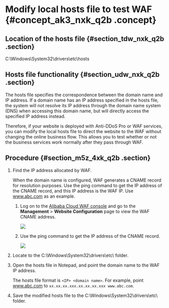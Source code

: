 # Modify local hosts file to test WAF {#concept_ak3_nxk_q2b .concept}

## Location of the hosts file {#section_tdw_nxk_q2b .section}

C:\\Windows\\System32\\drivers\\etc\\hosts

## Hosts file functionality {#section_udw_nxk_q2b .section}

The hosts file specifies the correspondence between the domain name and IP address. If a domain name has an IP address specified in the hosts file, the system will not resolve its IP address through the domain name system \(DNS\) when accessing this domain name, but will directly access the specified IP address instead.

Therefore, if your website is deployed with Anti-DDoS Pro or WAF services, you can modify the local hosts file to direct the website to the WAF without changing the online business flow. This allows you to test whether or not the business services work normally after they pass through WAF.

## Procedure {#section_m5z_4xk_q2b .section}

1.  Find the IP address allocated by WAF.

    When the domain name is configured, WAF generates a CNAME record for resolution purposes. Use the ping command to get the IP address of the CNAME record, and this IP address is the WAF IP. Use www.abc.com as an example.

    1.  Log on to the [Alibaba Cloud WAF console](https://partners-intl.console.aliyun.com/#/waf) and go to the **Management** \> **Website Configuration** page to view the WAF CNAME address.

        ![](http://static-aliyun-doc.oss-cn-hangzhou.aliyuncs.com/assets/img/15597/15477825727967_en-US.jpg)

    2.  Use the ping command to get the IP address of the CNAME record.

        ![](http://static-aliyun-doc.oss-cn-hangzhou.aliyuncs.com/assets/img/15597/15477825727968_en-US.png)

2.  Locate to the C:\\Windows\\System32\\drivers\\etc\\ folder.
3.  Open the hosts file in Notepad, and point the domain name to the WAF IP address.

    The hosts file format is `<IP> <domain name>`. For example, point www.abc.com to `xx.xx.xx.xxx.xx.xx.xx.xxx www.abc.com`.

4.  Save the modified hosts file to the C:\\Windows\\System32\\drivers\\etc\\ folder.

